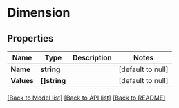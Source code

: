 # Dimension

## Properties
| Name       | Type         | Description | Notes             |
| ---------- | ------------ | ----------- | ----------------- |
| **Name**   | **string**   |             | [default to null] |
| **Values** | **[]string** |             | [default to null] |

[[Back to Model list]](../README.md#documentation-for-models) [[Back to API list]](../README.md#documentation-for-api-endpoints) [[Back to README]](../README.md)
